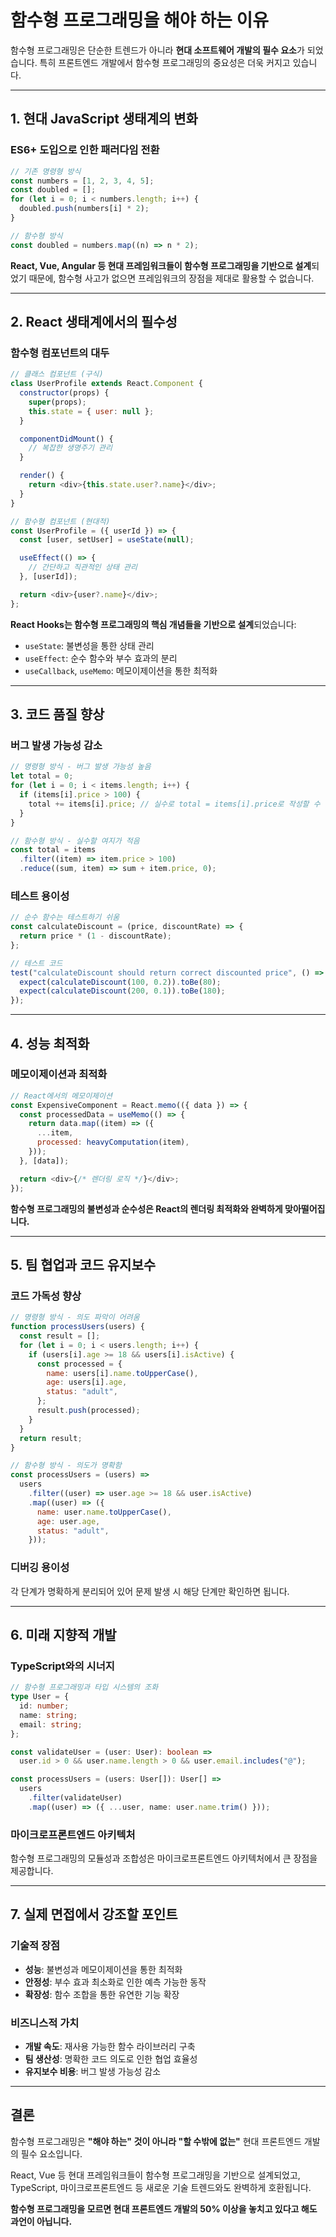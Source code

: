 # 함수형 프로그래밍을 해야 하는 이유

함수형 프로그래밍은 단순한 트렌드가 아니라 **현대 소프트웨어 개발의 필수 요소**가 되었습니다. 특히 프론트엔드 개발에서 함수형 프로그래밍의 중요성은 더욱 커지고 있습니다.

---

## 1. 현대 JavaScript 생태계의 변화

### ES6+ 도입으로 인한 패러다임 전환

```javascript
// 기존 명령형 방식
const numbers = [1, 2, 3, 4, 5];
const doubled = [];
for (let i = 0; i < numbers.length; i++) {
  doubled.push(numbers[i] * 2);
}

// 함수형 방식
const doubled = numbers.map((n) => n * 2);
```

**React, Vue, Angular 등 현대 프레임워크들이 함수형 프로그래밍을 기반으로 설계**되었기 때문에, 함수형 사고가 없으면 프레임워크의 장점을 제대로 활용할 수 없습니다.

---

## 2. React 생태계에서의 필수성

### 함수형 컴포넌트의 대두

```javascript
// 클래스 컴포넌트 (구식)
class UserProfile extends React.Component {
  constructor(props) {
    super(props);
    this.state = { user: null };
  }

  componentDidMount() {
    // 복잡한 생명주기 관리
  }

  render() {
    return <div>{this.state.user?.name}</div>;
  }
}

// 함수형 컴포넌트 (현대적)
const UserProfile = ({ userId }) => {
  const [user, setUser] = useState(null);

  useEffect(() => {
    // 간단하고 직관적인 상태 관리
  }, [userId]);

  return <div>{user?.name}</div>;
};
```

**React Hooks는 함수형 프로그래밍의 핵심 개념들을 기반으로 설계**되었습니다:

- `useState`: 불변성을 통한 상태 관리
- `useEffect`: 순수 함수와 부수 효과의 분리
- `useCallback`, `useMemo`: 메모이제이션을 통한 최적화

---

## 3. 코드 품질 향상

### 버그 발생 가능성 감소

```javascript
// 명령형 방식 - 버그 발생 가능성 높음
let total = 0;
for (let i = 0; i < items.length; i++) {
  if (items[i].price > 100) {
    total += items[i].price; // 실수로 total = items[i].price로 작성할 수 있음
  }
}

// 함수형 방식 - 실수할 여지가 적음
const total = items
  .filter((item) => item.price > 100)
  .reduce((sum, item) => sum + item.price, 0);
```

### 테스트 용이성

```javascript
// 순수 함수는 테스트하기 쉬움
const calculateDiscount = (price, discountRate) => {
  return price * (1 - discountRate);
};

// 테스트 코드
test("calculateDiscount should return correct discounted price", () => {
  expect(calculateDiscount(100, 0.2)).toBe(80);
  expect(calculateDiscount(200, 0.1)).toBe(180);
});
```

---

## 4. 성능 최적화

### 메모이제이션과 최적화

```javascript
// React에서의 메모이제이션
const ExpensiveComponent = React.memo(({ data }) => {
  const processedData = useMemo(() => {
    return data.map((item) => ({
      ...item,
      processed: heavyComputation(item),
    }));
  }, [data]);

  return <div>{/* 렌더링 로직 */}</div>;
});
```

**함수형 프로그래밍의 불변성과 순수성은 React의 렌더링 최적화와 완벽하게 맞아떨어집니다.**

---

## 5. 팀 협업과 코드 유지보수

### 코드 가독성 향상

```javascript
// 명령형 방식 - 의도 파악이 어려움
function processUsers(users) {
  const result = [];
  for (let i = 0; i < users.length; i++) {
    if (users[i].age >= 18 && users[i].isActive) {
      const processed = {
        name: users[i].name.toUpperCase(),
        age: users[i].age,
        status: "adult",
      };
      result.push(processed);
    }
  }
  return result;
}

// 함수형 방식 - 의도가 명확함
const processUsers = (users) =>
  users
    .filter((user) => user.age >= 18 && user.isActive)
    .map((user) => ({
      name: user.name.toUpperCase(),
      age: user.age,
      status: "adult",
    }));
```

### 디버깅 용이성

각 단계가 명확하게 분리되어 있어 문제 발생 시 해당 단계만 확인하면 됩니다.

---

## 6. 미래 지향적 개발

### TypeScript와의 시너지

```typescript
// 함수형 프로그래밍과 타입 시스템의 조화
type User = {
  id: number;
  name: string;
  email: string;
};

const validateUser = (user: User): boolean =>
  user.id > 0 && user.name.length > 0 && user.email.includes("@");

const processUsers = (users: User[]): User[] =>
  users
    .filter(validateUser)
    .map((user) => ({ ...user, name: user.name.trim() }));
```

### 마이크로프론트엔드 아키텍처

함수형 프로그래밍의 모듈성과 조합성은 마이크로프론트엔드 아키텍처에서 큰 장점을 제공합니다.

---

## 7. 실제 면접에서 강조할 포인트

### 기술적 장점

- **성능**: 불변성과 메모이제이션을 통한 최적화
- **안정성**: 부수 효과 최소화로 인한 예측 가능한 동작
- **확장성**: 함수 조합을 통한 유연한 기능 확장

### 비즈니스적 가치

- **개발 속도**: 재사용 가능한 함수 라이브러리 구축
- **팀 생산성**: 명확한 코드 의도로 인한 협업 효율성
- **유지보수 비용**: 버그 발생 가능성 감소

---

## 결론

함수형 프로그래밍은 **"해야 하는" 것이 아니라 "할 수밖에 없는"** 현대 프론트엔드 개발의 필수 요소입니다.

React, Vue 등 현대 프레임워크들이 함수형 프로그래밍을 기반으로 설계되었고, TypeScript, 마이크로프론트엔드 등 새로운 기술 트렌드와도 완벽하게 호환됩니다.

**함수형 프로그래밍을 모르면 현대 프론트엔드 개발의 50% 이상을 놓치고 있다고 해도 과언이 아닙니다.**
